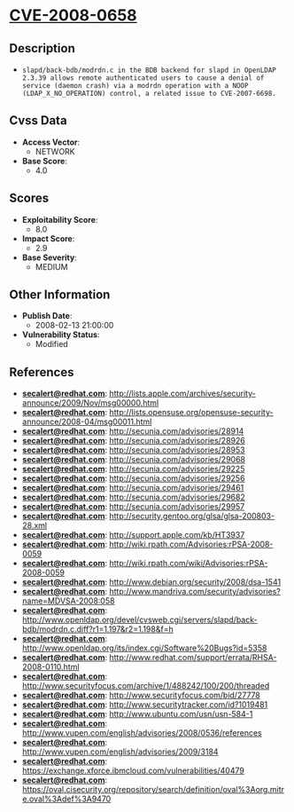 
# [CVE-2008-0658](https://cve.mitre.org/cgi-bin/cvename.cgi?name=CVE-2008-0658)

## Description

- `slapd/back-bdb/modrdn.c in the BDB backend for slapd in OpenLDAP 2.3.39 allows remote authenticated users to cause a denial of service (daemon crash) via a modrdn operation with a NOOP (LDAP_X_NO_OPERATION) control, a related issue to CVE-2007-6698.`

## Cvss Data

- **Access Vector**:
  - NETWORK
- **Base Score**:
  - 4.0

## Scores

- **Exploitability Score**:
  - 8.0
- **Impact Score**:
  - 2.9
- **Base Severity**:
  - MEDIUM

## Other Information

- **Publish Date**:
  - 2008-02-13 21:00:00
- **Vulnerability Status**:
  - Modified

## References

- **secalert@redhat.com**: http://lists.apple.com/archives/security-announce/2009/Nov/msg00000.html
- **secalert@redhat.com**: http://lists.opensuse.org/opensuse-security-announce/2008-04/msg00011.html
- **secalert@redhat.com**: http://secunia.com/advisories/28914
- **secalert@redhat.com**: http://secunia.com/advisories/28926
- **secalert@redhat.com**: http://secunia.com/advisories/28953
- **secalert@redhat.com**: http://secunia.com/advisories/29068
- **secalert@redhat.com**: http://secunia.com/advisories/29225
- **secalert@redhat.com**: http://secunia.com/advisories/29256
- **secalert@redhat.com**: http://secunia.com/advisories/29461
- **secalert@redhat.com**: http://secunia.com/advisories/29682
- **secalert@redhat.com**: http://secunia.com/advisories/29957
- **secalert@redhat.com**: http://security.gentoo.org/glsa/glsa-200803-28.xml
- **secalert@redhat.com**: http://support.apple.com/kb/HT3937
- **secalert@redhat.com**: http://wiki.rpath.com/Advisories:rPSA-2008-0059
- **secalert@redhat.com**: http://wiki.rpath.com/wiki/Advisories:rPSA-2008-0059
- **secalert@redhat.com**: http://www.debian.org/security/2008/dsa-1541
- **secalert@redhat.com**: http://www.mandriva.com/security/advisories?name=MDVSA-2008:058
- **secalert@redhat.com**: http://www.openldap.org/devel/cvsweb.cgi/servers/slapd/back-bdb/modrdn.c.diff?r1=1.197&r2=1.198&f=h
- **secalert@redhat.com**: http://www.openldap.org/its/index.cgi/Software%20Bugs?id=5358
- **secalert@redhat.com**: http://www.redhat.com/support/errata/RHSA-2008-0110.html
- **secalert@redhat.com**: http://www.securityfocus.com/archive/1/488242/100/200/threaded
- **secalert@redhat.com**: http://www.securityfocus.com/bid/27778
- **secalert@redhat.com**: http://www.securitytracker.com/id?1019481
- **secalert@redhat.com**: http://www.ubuntu.com/usn/usn-584-1
- **secalert@redhat.com**: http://www.vupen.com/english/advisories/2008/0536/references
- **secalert@redhat.com**: http://www.vupen.com/english/advisories/2009/3184
- **secalert@redhat.com**: https://exchange.xforce.ibmcloud.com/vulnerabilities/40479
- **secalert@redhat.com**: https://oval.cisecurity.org/repository/search/definition/oval%3Aorg.mitre.oval%3Adef%3A9470
